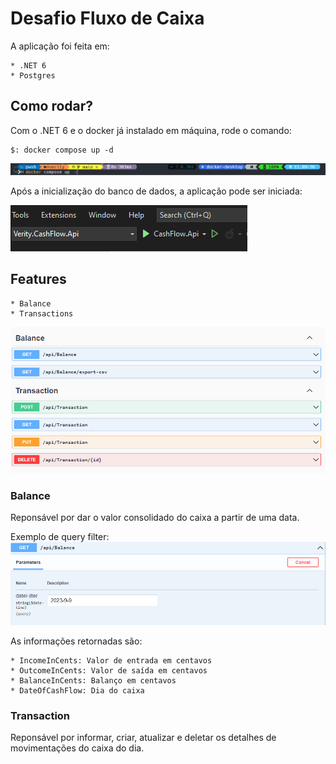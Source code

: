 # Desafio Fluxo de Caixa

A aplicação foi feita em:

    * .NET 6
    * Postgres

## Como rodar?

Com o .NET 6 e o docker já instalado em máquina, rode o comando:

```[shell]
$: docker compose up -d
```
![postgres](images/docker_compose.png)

Após a inicialização do banco de dados, a aplicação pode ser iniciada:

![Start app](images/start_app.png)

## Features

    * Balance
    * Transactions

![Endpoints](images/endpoints_cashflow.png)

### Balance

Reponsável por dar o valor consolidado do caixa a partir de uma data. 

Exemplo de query filter:
![Alt text](images/date_filter.png)

As informações retornadas são:

    * IncomeInCents: Valor de entrada em centavos
    * OutcomeInCents: Valor de saída em centavos
    * BalanceInCents: Balanço em centavos
    * DateOfCashFlow: Dia do caixa


### Transaction

Reponsável por informar, criar, atualizar e deletar os detalhes de movimentações do caixa do dia.

